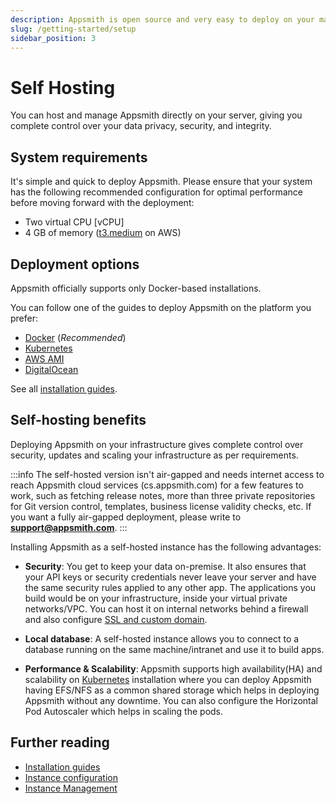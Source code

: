 ```yaml
---
description: Appsmith is open source and very easy to deploy on your machine.
slug: /getting-started/setup
sidebar_position: 3
---
```


# Self Hosting

You can host and manage Appsmith directly on your server, giving you complete control over your data privacy, security, and integrity.

## System requirements

It's simple and quick to deploy Appsmith. Please ensure that your system has the following recommended configuration for optimal performance before moving forward with the deployment:

* Two virtual CPU \[vCPU]
* 4 GB of memory ([t3.medium](https://aws.amazon.com/ec2/instance-types/t3/) on AWS)

## Deployment options

Appsmith officially supports only Docker-based installations.  

You can follow one of the guides to deploy Appsmith on the platform you prefer:

* [Docker](/getting-started/setup/installation-guides/docker) (*Recommended*)
* [Kubernetes](/getting-started/setup/installation-guides/kubernetes)
* [AWS AMI](/getting-started/setup/installation-guides/aws-ami)
* [DigitalOcean](/getting-started/setup/installation-guides/digitalocean)

See all [installation guides](/getting-started/setup/installation-guides).

## Self-hosting benefits

Deploying Appsmith on your infrastructure gives complete control over security, updates and scaling your infrastructure as per requirements.

:::info
The self-hosted version isn't air-gapped and needs internet access to reach Appsmith cloud services (cs.appsmith.com) for a few features to work, such as fetching release notes, more than three private repositories for Git version control, templates, business license validity checks, etc. If you want a fully air-gapped deployment, please write to [**support@appsmith.com**](mailto:support@appsmith.com).
:::

Installing Appsmith as a self-hosted instance has the following advantages:

- **Security**: You get to keep your data on-premise. It also ensures that your API keys or security credentials never leave your server and have the same security rules applied to any other app. The applications you build would be on your infrastructure, inside your virtual private networks/VPC. You can host it on internal networks behind a firewall and also configure [SSL and custom domain](/getting-started/setup/instance-configuration/custom-domain).

- **Local database**: A self-hosted instance allows you to connect to a database running on the same machine/intranet and use it to build apps.

- **Performance & Scalability**: Appsmith supports high availability(HA) and scalability on [Kubernetes](/getting-started/setup/installation-guides/kubernetes) installation where you can deploy Appsmith having EFS/NFS as a common shared storage which helps in deploying Appsmith without any downtime. You can also configure the Horizontal Pod Autoscaler which helps in scaling the pods.

## Further reading

* [Installation guides](/getting-started/setup/installation-guides)
* [Instance configuration](/getting-started/setup/instance-configuration)
* [Instance Management](/getting-started/setup/instance-management)